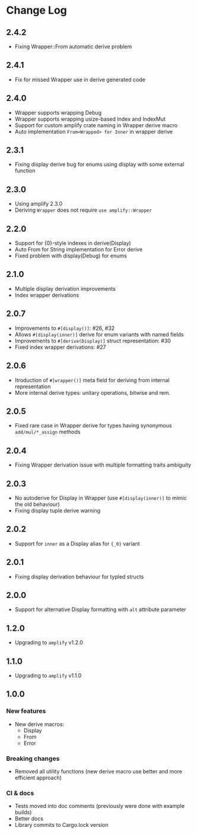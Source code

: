 Change Log
==========

2.4.2
-----
- Fixing Wrapper::From automatic derive problem

2.4.1
-----
- Fix for missed Wrapper use in derive generated code

2.4.0
-----
- Wrapper supports wrapping Debug
- Wrapper supports wrapping usize-based Index and IndexMut
- Support for custom amplify crate naming in Wrapper derive macro
- Auto implementation `From<Wrapped> for Inner` in wrapper derive

2.3.1
-----
- Fixing display derive bug for enums using display with some external function

2.3.0
-----
- Using amplify 2.3.0
- Deriving `Wrapper` does not require `use amplify::Wrapper`

2.2.0
-----
- Support for {0}-style indexes in derive(Display)
- Auto From<T> for String implementation for Error derive
- Fixed problem with display(Debug) for enums


2.1.0
-----
- Multiple display derivation improvements
- Index wrapper derivations


2.0.7
-----
- Improvements to `#[display()]`: #26, #32
- Allows `#[display(inner)]` derive for enum variants with named fields
- Improvements to `#[derive(Display)]` struct representation: #30
- Fixed index wrapper derivations: #27

2.0.6
-----
- Itroduction of `#[wrapper()]` meta field for deriving from internal 
  representation
- More internal derive types: unitary operations, bitwise and rem.

2.0.5
-----
- Fixed rare case in Wrapper derive for types having synonymous 
  `add/mul/*_assign` methods

2.0.4
-----
- Fixing Wrapper derivation issue with multiple formatting traits ambiguity

2.0.3
-----
- No autoderive for Display in Wrapper (use `#[display(inner)]` to mimic the
  old behaviour)
- Fixing display tuple derive warning

2.0.2
-----
- Support for `inner` as a Display alias for `{_0}` variant

2.0.1
-----
- Fixing display derivation behaviour for typled structs

2.0.0
-----
- Support for alternative Display formatting with `alt` attribute parameter

1.2.0
-----
- Upgrading to `amplify` v1.2.0

1.1.0
-----
- Upgrading to `amplify` v1.1.0

1.0.0
-----
### New features
- New derive macros:
    * Display
    * From
    * Error
### Breaking changes
- Removed all utility functions (new derive macro use better and more
  efficient approach)
### CI & docs
- Tests moved into doc comments (previously were done with example builds)
- Better docs
- Library commits to Cargo.lock version
